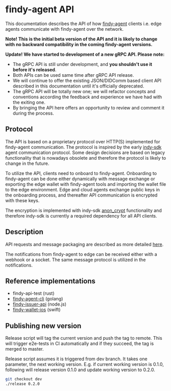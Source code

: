 # findy-agent API

This documentation describes the API of how [findy-agent](https://github.com/findy-network/findy-agent) clients i.e. edge agents communicate with findy-agent over the network.

**Note! This is the initial beta version of the API and it is likely to change with no backward compatibility in the coming findy-agent versions.**

**Update! We have started to development of a new gRPC API. Please note:**

- The gRPC API is still under development, and **you shouldn't use it before it's released**.
- Both APIs can be used same time after gRPC API release.
- We will continue to offer the existing JSON/DIDComm based client API described in this documentation until it's officially deprecated.
- The gRPC API will be totally new one; we will refactor concepts and conventions according the feedback and experience we have had with the exiting one.
- By bringing the API here offers an opportunity to review and comment it during the process.

## Protocol

The API is based on a proprietary protocol over HTTP(S) implemented for findy-agent communication. The protocol is inspired by the early [indy-sdk](https://github.com/hyperledger/indy-sdk) agent communication protocol. Some design decisions are based on legacy functionality that is nowadays obsolete and therefore the protocol is likely to change in the future.

To utilize the API, clients need to onboard to findy-agent. Onboarding to findy-agent can be done either dynamically with message exchange or exporting the edge wallet with findy-agent tools and importing the wallet file to the edge environment. Edge and cloud agents exchange public keys in the onboarding process, and thereafter API communication is encrypted with these keys.

The encryption is implemented with indy-sdk [anon_crypt](https://github.com/hyperledger/indy-sdk/blob/adfdec0ddaee158060f822c8f0810d8f286ae7ac/libindy/include/indy_crypto.h#L251) functionality and therefore indy-sdk is currently a required dependency for all API clients.

## Description

API requests and message packaging are described as more detailed [here](docs/api.md).

The notifications from findy-agent to edge can be received either with a webhook or a socket. The same message protocol is utilized in the notifications.

## Reference implementations

- findy-api-test (rust)
- [findy-agent-cli](https://github.com/findy-network/findy-agent-cli) (golang)
- [findy-issuer-api](https://github.com/findy-network/findy-issuer-api) (node.js)
- [findy-wallet-ios](https://github.com/findy-network/findy-wallet-ios) (swift)

## Publishing new version

Release script will tag the current version and push the tag to remote. This will trigger e2e-tests in CI automatically and if they succeed, the tag is merged to master.

Release script assumes it is triggered from dev branch. It takes one parameter, the next working version. E.g. if current working version is 0.1.0, following will release version 0.1.0 and update working version to 0.2.0.

```bash
git checkout dev
./release 0.2.0
```
